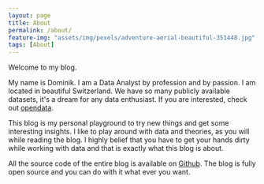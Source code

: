 ```yaml
---
layout: page
title: About
permalink: /about/
feature-img: "assets/img/pexels/adventure-aerial-beautiful-351448.jpg"
tags: [About]
---
```



Welcome to my blog.

My name is Dominik. I am a Data Analyst by profession and by passion.
I am located in beautiful Switzerland. We have so many publicly available datasets, it's a dream for any data enthusiast. If you are interested, check out [opendata](https://opendata.swiss/en/).

This blog is my personal playground to try new things and get some interesting insights.
I like to play around with data and theories, as you will while reading the blog. I highly belief that you have to get your hands dirty while working with data and that is exactly what this blog is about.

All the source code of the entire blog is available on [Github](https://github.com/dominikpeter/dominikpeter.github.io).
The blog is fully open source and you can do with it what ever you want. 
